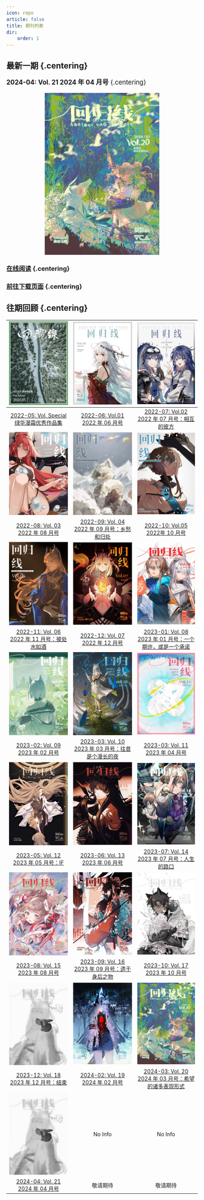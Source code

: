 ```yaml
---
icon: repo
article: false
title: 期刊列表
dir:
    order: 1
---
```


<!-- more -->

## **最新一期** {.centering}

<big>

**2024-04: Vol. 21 2024 年 04 月号** {.centering}

</big>

<div style="display: flex; justify-content: center;">
  <img src="./2024-04/res/cover.webp" alt="Cover Image" style="max-width: 60%;">
</div>

### [**在线阅读**](./2024-03/README.md) {.centering}

### [**前往下载页面**](https://aneotpan.wuyilingwei.com) {.centering}

## **往期回顾** {.centering}

|![](./2022-05/res/cover.webp)|![](./2022-06//res/cover.webp)|![](./2022-07/res/cover.webp)|
|:-:|:-:|:-:|
|[2022-05: Vol. Special <br>绿华漫霜优秀作品集](2022-05/)|[2022-06: Vol.01 <br>2022 年 06 月号](2022-06/)|[2022-07: Vol.02 <br>2022 年 07 月号：相互的彼方](2022-07/)|
|![](./2022-08/res/cover.webp)|![](./2022-09/res/cover.webp)|![](./2022-10/res/cover.webp)|
|[2022-08: Vol. 03 <br>2022 年 08 月号](2022-08/)|[2022-09: Vol. 04 <br>2022 年 09 月号：乡愁和归处](2022-09/)|[2022-10: Vol.05 <br>2022年 10 月号](2022-10/)|
|![](./2022-11/res/cover.webp)| ![](./2022-12/res/cover.webp)| ![](./2023-01/res/cover.webp)|
|[2022-11: Vol. 06 <br>2022 年 11 月号：彼处水如酒](2022-11/)|[2022-12: Vol. 07 <br>2022 年 12 月号](2022-12/) | [2023-01: Vol. 08 <br>2023 年 01 月号：一个期许，或是一个承诺](2023-01/)|
|![](./2023-02/res/cover.webp)|![](./2023-03/res/cover.webp)|![](./2023-04/res/cover.webp)|
|[2023-02: Vol. 09 <br>2023 年 02 月号](2023-02/)|[2023-03: Vol. 10 <br>2023 年 03 月号：往昔是个漫长的夜](2023-03/)|[2023-03: Vol. 11 <br>2023 年 04 月号](2023-04/)|
|![](./2023-05/res/cover.webp)|![](./2023-06/res/cover.webp)|![](./2023-07/res/cover.webp)|
|[2023-05: Vol. 12 <br>2023 年 05 月号：IF](2023-05/)| [2023-06: Vol. 13 <br>2023 年 06 月号](2023-06/) | [2023-07: Vol. 14 <br>2023 年 07 月号：人生的路口](2023-07/) |
|![](./2023-08/res/cover.webp)| ![](./2023-09/res/cover.webp) | ![](./2023-10/res/cover.webp) |
|[2023-08: Vol. 15 <br>2023 年 08 月号](2023-08/)| [2023-09: Vol. 16 <br>2023 年 09 月号：遗于身后之物](2023-09/) | [2023-10: Vol. 17 <br>2023 年 10 月号](2023-10/) |
|![](./2023-12/res/cover.webp)| ![](./2024-02/res/cover.webp) | ![](./2024-03/res/cover.webp) |
|[2023-12: Vol. 18 <br>2023 年 12 月号：结束](2023-12/)| [2024-02: Vol. 19 <br>2024 年 02 月号](2024-02/) | [2024-03: Vol. 20 <br>2024 年 03 月号：希望的诸多表现形式](2024-03/) |
|![](./2023-12/res/cover.webp)| No Info | No Info |
|[2024-04: Vol. 21 <br>2024 年 04 月号](2024-04/)| 敬请期待 | 敬请期待 |

<FakeAds />
